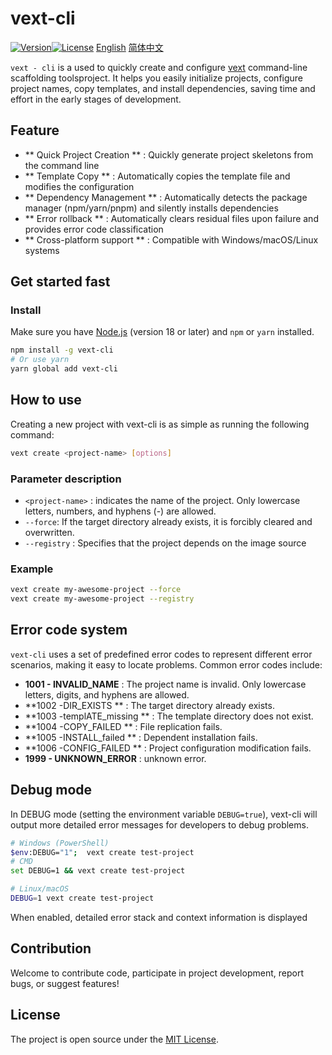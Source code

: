# vext-cli

[![Version](https://img.shields.io/npm/v/vext-cli.svg)](https://www.npmjs.com/package/vext-cli)[![License](https://img.shields.io/npm/l/vext-cli.svg)](LICENSE) [English](README_EN.md) [简体中文](README.md)

` vext - cli ` is a used to quickly create and configure [vext](https://github.com/waahah/VExt)  command-line scaffolding toolsproject. It helps you easily initialize projects, configure project names, copy templates, and install dependencies, saving time and effort in the early stages of development.

## Feature

- ** Quick Project Creation ** : Quickly generate project skeletons from the command line
- ** Template Copy ** : Automatically copies the template file and modifies the configuration
- ** Dependency Management ** : Automatically detects the package manager (npm/yarn/pnpm) and silently installs dependencies
- ** Error rollback ** : Automatically clears residual files upon failure and provides error code classification
- ** Cross-platform support ** : Compatible with Windows/macOS/Linux systems

## Get started fast

### Install

Make sure you have [Node.js](https://nodejs.org/) (version 18 or later) and `npm` or `yarn` installed.

```bash
npm install -g vext-cli
# Or use yarn
yarn global add vext-cli
```

## How to use

Creating a new project with vext-cli is as simple as running the following command:

```bash
vext create <project-name> [options]
```

### Parameter description

- `<project-name>` : indicates the name of the project. Only lowercase letters, numbers, and hyphens (-) are allowed.
- `--force`: If the target directory already exists, it is forcibly cleared and overwritten.
- `--registry` : Specifies that the project depends on the image source

### Example

```bash
vext create my-awesome-project --force
vext create my-awesome-project --registry
```

## Error code system

`vext-cli` uses a set of predefined error codes to represent different error scenarios, making it easy to locate problems. Common error codes include:

- **1001 - INVALID_NAME** : The project name is invalid. Only lowercase letters, digits, and hyphens are allowed.
- **1002 -DIR_EXISTS ** : The target directory already exists.
- **1003 -templATE_missing ** : The template directory does not exist.
- **1004 -COPY_FAILED ** : File replication fails.
- **1005 -INSTALL_failed ** : Dependent installation fails.
- **1006 -CONFIG_FAILED ** : Project configuration modification fails.
- **1999 - UNKNOWN_ERROR** : unknown error.

## Debug mode

In DEBUG mode (setting the environment variable `DEBUG=true`), vext-cli will output more detailed error messages for developers to debug problems.

```bash
# Windows (PowerShell)
$env:DEBUG="1";  vext create test-project
# CMD
set DEBUG=1 && vext create test-project

# Linux/macOS
DEBUG=1 vext create test-project
```

When enabled, detailed error stack and context information is displayed

## Contribution

Welcome to contribute code, participate in project development, report bugs, or suggest features!

## License

The project is open source under the [MIT License](LICENSE).
